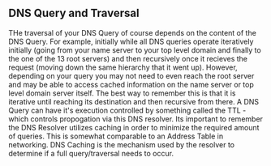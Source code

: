 ## DNS Query and Traversal
THe traversal of your DNS Query of course depends on the content of the DNS Query. For example, initially while all DNS queries operate iteratively initially (going from your name server to your top level domain and finally to the one of the 13 root servers) and then recursively once it recieves the request (moving down the same hierarchy that it went up). However, depending on your query you may not need to even reach the root server and may be able to access cached information on the name server or top level domain server itself. The best way to remember this is that it is iterative until reaching its destination and then recursive from there. A DNS Query can have it's execution controlled by something called the TTL - which controls propogation via this DNS resolver. Its important to remember the DNS Resolver utilizes caching in order to minimize the required amount of queries. This is somewhat comparable to an Address Table in networking. DNS Caching is the mechanism used by the resolver to determine if a full query/traversal needs to occur. 
